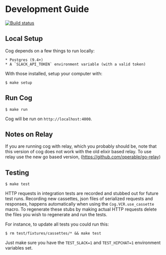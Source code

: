 # Development Guide

[![Build status](https://badge.buildkite.com/ce01baf77e07a728f3d80575254634c3d63d8a5eda69ba7fb3.svg?branch=master)](https://buildkite.com/operable/cog)

## Local Setup

Cog depends on a few things to run locally:

    * Postgres (9.4+)
    * A `SLACK_API_TOKEN` environment variable (with a valid token)

With those installed, setup your computer with:

    $ make setup

## Run Cog

    $ make run

Cog will be run on `http://localhost:4000`.

## Notes on Relay

If you are running cog with relay, which you probably should be, note that this
version of cog does not work with the old elixir based relay. To use relay use
the new go based version, (https://github.com/operable/go-relay)

## Testing

    $ make test

HTTP requests in integration tests are recorded and stubbed out for future test
runs. Recording new cassettes, json files of serialized requests and responses,
happens automatically when using the `Cog.VCR.use_cassette` macro. To
regenerate these stubs by making actual HTTP requests delete the files you wish
to regenerate and run the tests.

For instance, to update all tests you could run this:

    $ rm test/fixtures/cassettes/* && make test

Just make sure you have the `TEST_SLACK=1` and `TEST_HIPCHAT=1`
environment variables set.
